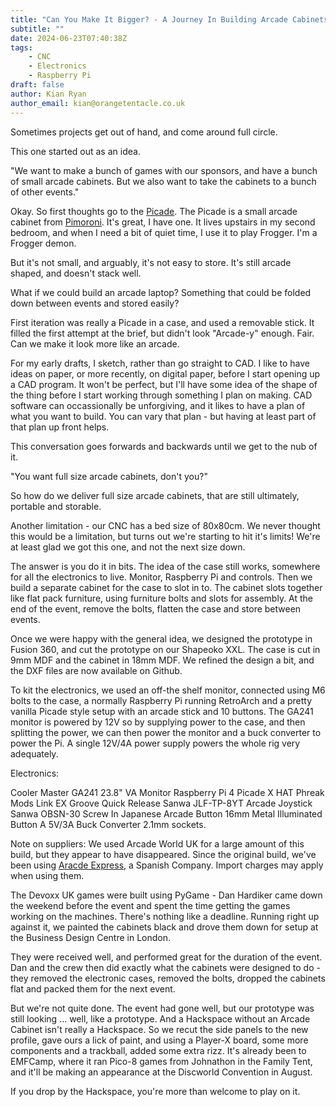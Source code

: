 ```yaml
---
title: "Can You Make It Bigger? - A Journey In Building Arcade Cabinets"
subtitle: ""
date: 2024-06-23T07:40:38Z
tags:
    - CNC
    - Electronics
    - Raspberry Pi
draft: false
author: Kian Ryan
author_email: kian@orangetentacle.co.uk
---
```


Sometimes projects get out of hand, and come around full circle.

This one started out as an idea.

"We want to make a bunch of games with our sponsors, and have a bunch of small arcade cabinets.  But we also want to 
take the cabinets to a bunch of other events."

Okay.  So first thoughts go to the [Picade](https://shop.pimoroni.com/products/picade).  The Picade is a small arcade cabinet 
from [Pimoroni](https://shop.pimoroni.com/).  It's great, I have one. 
It lives upstairs in my second bedroom, and when I need a bit of quiet time, I use it to play Frogger.  I'm a Frogger demon.

But it's not small, and arguably, it's not easy to store.  It's still arcade shaped, and doesn't stack well.

What if we could build an arcade laptop?  Something that could be folded down between events and stored easily?

First iteration was really a Picade in a case, and used a removable stick.  It filled the first attempt at the brief, but 
didn't look "Arcade-y" enough.  Fair.  Can we make it look more like an arcade.

For my early drafts, I sketch, rather than go straight to CAD.  I like to have ideas on paper, or more recently, 
on digital paper, before I start opening up a CAD program.  It won't be perfect, but I'll have some idea of the shape 
of the thing before I start working through something I plan on making.  CAD software can occassionally be unforgiving, 
and it likes to have a plan of what you want to build.  You can vary that plan - but having at least part of that plan up 
front helps.

This conversation goes forwards and backwards until we get to the nub of it.

"You want full size arcade cabinets, don't you?"

So how do we deliver full size arcade cabinets, that are still ultimately, portable and storable.

Another limitation - our CNC has a bed size of 80x80cm.  We never thought this would be a limitation, but turns out 
we're starting to hit it's limits!  We're at least glad we got this one, and not the next size down.

The answer is you do it in bits.  The idea of the case still works, somewhere for all the electronics to live.  Monitor, 
Raspberry Pi and controls.  Then we build a separate cabinet for the case to slot in to.  The cabinet slots together 
like flat pack furniture, using furniture bolts and slots for assembly.  At the end of the event, remove the bolts, 
flatten the case and store between events.

Once we were happy with the general idea, we designed the prototype in Fusion 360, and cut the prototype on our Shapeoko XXL. 
The case is cut in 9mm MDF and the cabinet in 18mm MDF.  We refined the design a bit, and the DXF files are now available 
on Github.

To kit the electronics, we used an off-the shelf monitor, connected using M6 bolts to the case, a normally Raspberry Pi 
running RetroArch and a pretty vanilla Picade style setup with an arcade stick and 10 buttons.  The GA241 monitor is powered 
by 12V so by supplying power to the case, and then splitting the power, we can then power the monitor and a buck converter 
to power the Pi.  A single 12V/4A power supply powers the whole rig very adequately.

Electronics:

Cooler Master GA241 23.8" VA Monitor
Raspberry Pi 4
Picade X HAT
Phreak Mods Link EX Groove Quick Release 
Sanwa JLF-TP-8YT Arcade Joystick 
Sanwa OBSN-30 Screw In Japanese Arcade Button 
16mm Metal Illuminated Button
A 5V/3A Buck Converter
2.1mm sockets.

Note on suppliers: We used Arcade World UK for a large amount of this build, but they appear to have disappeared.  Since 
the original build, we've been using [Aracde Express](https://www.arcadexpress.com), a Spanish Company.  Import charges 
may apply when using them.

The Devoxx UK games were built using PyGame - Dan Hardiker came down the weekend before the event and spent the time getting 
the games working on the machines.  There's nothing like a deadline.  Running right up against it, we painted the cabinets 
black and drove them down for setup at the Business Design Centre in London.

They were received well, and performed great for the duration of the event.  Dan and the crew then did exactly what the 
cabinets were designed to do - they removed the electronic cases, removed the bolts, dropped the cabinets flat and packed 
them for the next event.

But we're not quite done.  The event had gone well, but our prototype was still looking ... well, like a prototype.  And 
a Hackspace without an Arcade Cabinet isn't really a Hackspace.  So we recut the side panels to the new profile, gave ours 
a lick of paint, and using a Player-X board, some more components and a trackball, added some extra rizz.  It's already 
been to EMFCamp, where it ran Pico-8 games from Johnathon in the Family Tent, and it'll be making an appearance at the 
Discworld Convention in August.

If you drop by the Hackspace, you're more than welcome to play on it.